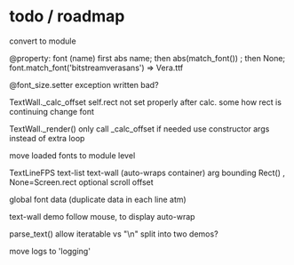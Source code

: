 todo / roadmap
============

convert to module

@property:
    font (name)
    	first abs name; then abs(match_font()) ; then None;
        font.match_font('bitstreamverasans') => Vera.ttf

@font_size.setter
	exception written bad?

TextWall._calc_offset
	self.rect not set properly after calc. some how rect is continuing
change font

TextWall._render() 
	only call _calc_offset if needed
	use constructor args instead of extra loop

move loaded fonts to module level

TextLineFPS
text-list
text-wall (auto-wraps container)
	arg bounding Rect() , None=Screen.rect
		optional scroll offset

global font data (duplicate data in each line atm)

text-wall demo follow mouse, to display auto-wrap

parse_text() allow iteratable vs "\n"
split into two demos?

move logs to 'logging'
